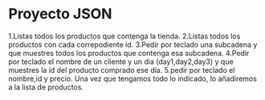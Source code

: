 # Proyecto JSON

1.Listas todos los productos que contenga la tienda.
2.Listas todos los productos con cada correpodiente id.
3.Pedir por teclado una subcadena y que muestres todos los productos que contenga esa subcadena.
4.Pedir por teclado el nombre de un cliente y un dia (day1,day2,day3) y que muestres la id del producto comprado ese día.
5.pedir por teclado el nombre,id y precio. Una vez que tengamos todo lo indicado, lo añadiremos a la lista de productos.
